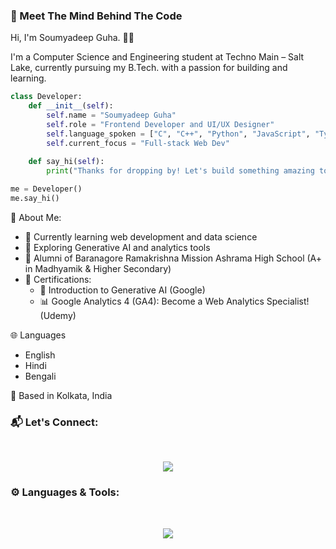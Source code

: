 <h3>🌟 Meet The Mind Behind The Code</h3>

Hi, I'm Soumyadeep Guha. 👨‍💻

I'm a Computer Science and Engineering student at Techno Main – Salt Lake, currently pursuing my B.Tech. with a passion for building and learning.

```python
class Developer:
    def __init__(self):
        self.name = "Soumyadeep Guha"
        self.role = "Frontend Developer and UI/UX Designer"
        self.language_spoken = ["C", "C++", "Python", "JavaScript", "TypeScript"]
        self.current_focus = "Full-stack Web Dev"
    
    def say_hi(self):
        print("Thanks for dropping by! Let's build something amazing together 🚀")

me = Developer()
me.say_hi()
```

📌 About Me:
- 🚀 Currently learning web development and data science
- 🤖 Exploring Generative AI and analytics tools
- 🏫 Alumni of Baranagore Ramakrishna Mission Ashrama High School (A+ in Madhyamik & Higher Secondary)
- 📜 Certifications:
  - 🧠 Introduction to Generative AI (Google)
  - 📊 Google Analytics 4 (GA4): Become a Web Analytics Specialist! (Udemy)

🌐 Languages
- English
- Hindi
- Bengali

📍 Based in Kolkata, India

<h3 align="left">📬 Let's Connect:</h3>
<br>
<p align="center">
  <a href="https://skillicons.dev">
    <img src="https://skillicons.dev/icons?i=discord,twitter,linkedin,stackoverflow&perline=18" />
  </a>
</p>

<h3 align="left">⚙️ Languages & Tools:</h3>
<br>
<p align="center">
  <a href="https://skillicons.dev">
    <img src="https://skillicons.dev/icons?i=c,cpp,py,html,css,js,ts,tailwind,vite,mongodb,react,md,git,github,replit,powershell,vscode,gcp,figma,ai,ps,blender,notion,firebase,vercel,windows&perline=18" />
  </a>
</p>

